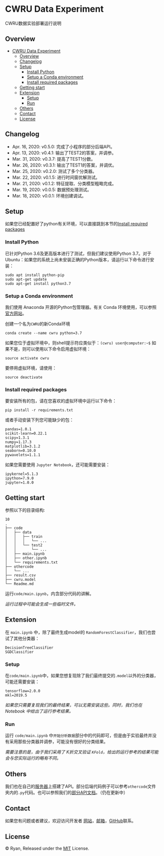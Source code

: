 # CWRU Data Experiment
CWRU数据实验部署运行说明

## Overview
- [CWRU Data Experiment](#cwru-data-experiment)
  - [Overview](#overview)
  - [Changelog](#changelog)
  - [Setup](#setup)
    - [Install Python](#install-python)
    - [Setup a Conda environment](#setup-a-conda-environment)
    - [Install required packages](#install-required-packages)
  - [Getting start](#getting-start)
  - [Extension](#extension)
    - [Setup](#setup-1)
    - [Run](#run)
  - [Others](#others)
  - [Contact](#contact)
  - [License](#license)

## Changelog
- Apr. 16, 2020: v0.5.0: 完成了小程序的部分后端API。
- Apr. 13, 2020: v0.4.1: 输出了TEST2的答案，并调参。
- Mar. 31, 2020: v0.3.7: 提高了TEST1分数。
- Mar. 26, 2020: v0.3.1: 输出了TEST1的答案，并调优。
- Mar. 25, 2020: v0.2.0: 测试了多个分类器。
- Mar. 22, 2020: v0.1.5: 进行时间窗优解测试。
- Mar. 21, 2020: v0.1.2: 特征提取、分类模型粗略完成。
- Mar. 19, 2020: v0.0.5: 数据预处理测试。
- Mar. 18, 2020: v0.0.1: 环境创建调试。

## Setup
如果您已经配置好了python有关环境，可以直接跳到本节的[Install required packages](#install-required-packages)

### Install Python
已针对Python 3.6及更高版本进行了测试，但我们建议使用Python 3.7。对于Ubuntu：如果您的系统上尚未安装正确的Python版本，请运行以下命令进行安装：

```
sudo apt install python-pip
sudo apt-get update
sudo apt-get install python3.7
```

### Setup a Conda environment
我们使用 Anaconda 开源的Python包管理器。有关 Conda 环境使用，可以参照[官方网站](https://www.anaconda.com/)。

创建一个名为`CWRU`的新Conda环境

```
conda create --name cwru python=3.7
```

如果您位于虚拟环境中，则shell提示符应类似于：`(cwru) user@computer:~$` 如果不是，则可以使用以下命令启用虚拟环境：

```
source activate cwru 
```

要停用虚拟环境，请使用：

```
source deactivate
```

### Install required packages
要安装所有的包，请在您喜欢的虚拟环境中运行以下命令：

```
pip install -r requirements.txt
```

或者手动安装下列您可能缺少的包：

```
pandas=1.0.1
scikit-learn=0.22.1
scipy=1.3.1
numpy=1.17.3
matplotlib=3.1.2
seaborn=0.10.0
pywavelets=1.1.1
```

如果您需要使用 `Jupyter Notebook`，还可能需要安装：

```
ipykernel=5.1.3
ipython=7.9.0
jupyter=1.0.0
```

## Getting start
参照以下的目录结构:

```
10
.
├── code
│   ├── data
│   │   ├── train
│   │   │   └── ...
│   │   └── test2
│   │       └── ...
│   ├── main.ipynb
│   ├── other.ipynb
│   └── requirements.txt
├── othercode
│   └── ...
├── result.csv
├── cwru.model
└── Readme.md
```

运行`code/main.ipynb`，内含部分代码的讲解。

*运行过程中可能会生成一些临时文件。*

## Extension
在 `main.ipynb` 中，除了最终生成model的 `RandomForestClassifier`，我们也尝试了其他分类器：

```
DecisionTreeClassifier
SGDClassifier
```

### Setup
在`code/main.ipynb`中，如果您想复现除了我们最终提交的`.model`以外的分类器，可能还需要安装：

```
tensorflow=2.0.0
mkl=2019.5
```

*如果您只需要复现我们的最终结果，可以无需安装这些。同时，我们也在 Notebook 中给出了运行参考结果。*

### Run
运行 `code/main.ipynb` 中`开始分析数据`部分中的代码即可，但是由于实验最终并没有采用那些分类器并调参，可能没有很好的分类结果。

*需要注意的是，由于我们采用了 K折交叉验证 `KFold`，给出的运行参考的结果可能会与您实际运行的略有不同。*

## Others
我们也在自己的[服务器](https://www.bupt404.cn/)上搭建了API。部分后端代码例子可以参考`othercode`文件夹内的`.py`代码。也可以参照我们的[部分API文档](https://documenter.getpostman.com/view/10553949/SzKZrbDE?version=latest)。（仍在更新中）

## Contact
如果您有问题或者建议，欢迎访问开发者 [网站](https://www.bupt404.cn/)，[邮箱](mailto:yjw981213@163.com)，[GitHub](https://github.com/yjw1268/CWRU-data-experiment)联系。

## License
© Ryan, Released under the [MIT](https://github.com/yjw1268/CWRU-data-experiment/blob/master/LICENSE) License.